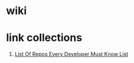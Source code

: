 # wiki

# link collections
1. [List Of Repos Every Developer Must Know List](https://levelup.gitconnected.com/top-10-github-repos-every-developer-must-know-9da14292e284)